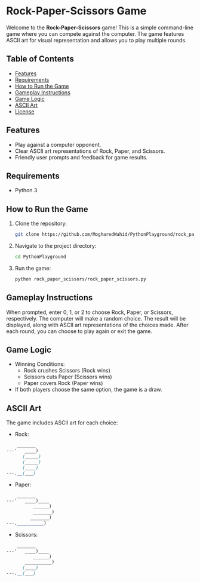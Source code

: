 # Rock-Paper-Scissors Game

Welcome to the **Rock-Paper-Scissors** game! This is a simple command-line game where you can compete against the computer. The game features ASCII art for visual representation and allows you to play multiple rounds.

## Table of Contents
- [Features](#features)
- [Requirements](#requirements)
- [How to Run the Game](#how-to-run-the-game)
- [Gameplay Instructions](#gameplay-instructions)
- [Game Logic](#game-logic)
- [ASCII Art](#ascii-art)
- [License](#license)

## Features
- Play against a computer opponent.
- Clear ASCII art representations of Rock, Paper, and Scissors.
- Friendly user prompts and feedback for game results.

## Requirements
- Python 3

## How to Run the Game
1. Clone the repository:
   ```bash
   git clone https://github.com/MogharedWahid/PythonPlayground/rock_paper_scissors.git
2. Navigate to the project directory:
   ```bash
   cd PythonPlayground
3. Run the game:
   ```bash
   python rock_paper_scissors/rock_paper_scissors.py

## Gameplay Instructions
When prompted, enter 0, 1, or 2 to choose Rock, Paper, or Scissors, respectively.
The computer will make a random choice.
The result will be displayed, along with ASCII art representations of the choices made.
After each round, you can choose to play again or exit the game.

## Game Logic
* Winning Conditions:
  * Rock crushes Scissors (Rock wins)
  * Scissors cuts Paper (Scissors wins)
  * Paper covers Rock (Paper wins)
* If both players choose the same option, the game is a draw.

## ASCII Art
The game includes ASCII art for each choice:
* Rock:
```scss
    _______
---'   ____)
      (_____)
      (_____)
      (____)
---.__(___)
```
* Paper:
```scss
    _______
---'   ____)____
          ______)
          _______)
         _______)
---.__________)
```
* Scissors:
```scss
    _______
---'   ____)____
          ______)
       __________)
      (____)
---.__(___)



